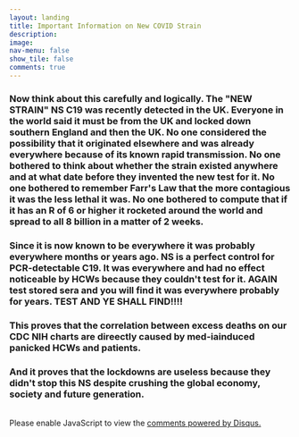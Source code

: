 ```yaml
---
layout: landing
title: Important Information on New COVID Strain
description: 
image: 
nav-menu: false
show_tile: false
comments: true
---
```

<!-- Main -->
<div id="main">

<!-- One -->
<section id="one">
	<div class="inner">
		<h3>Now think about this carefully and logically. The "NEW STRAIN" NS C19 was recently detected in the UK. Everyone in the world said it must be from the UK and locked down southern England and then the UK. No one considered the possibility that it originated elsewhere and was already everywhere because of its known rapid transmission. No one bothered to think about whether the strain existed anywhere and at what date before they invented the new test for it. No one bothered to remember Farr's Law that the more contagious it was the less lethal it was. No one bothered to compute that if it has an R of 6 or higher it rocketed around the world and spread to all 8 billion in a matter of 2 weeks.</h3>
		<h3>Since it is now known to be everywhere it was probably everywhere months or years ago. NS is a perfect control for PCR-detectable C19. It was everywhere and had no effect noticeable by HCWs because they couldn't test for it. AGAIN test stored sera and you will find it was everywhere probably for years. TEST AND YE SHALL FIND!!!!</h3>
		<h3>This proves that the correlation between excess deaths on our CDC NIH charts are direectly caused by med-iainduced panicked HCWs and patients.</h3>
		<h3>And it proves that the lockdowns are useless because they didn't stop this NS despite crushing the global economy, society and future generation.</h3>
		<br>
		<div class="inner disqus">
			<div id="disqus_thread"></div>
			<script>
				var disqus_config = function () {
				this.page.url = '{{ page.url | absolute_url }}';  
				this.page.identifier = '{{ page.url }}'; 
				};
				(function() { // DON'T EDIT BELOW THIS LINE
				var d = document, s = d.createElement('script');
				s.src = 'https://joelhay-com.disqus.com/embed.js';
				s.setAttribute('data-timestamp', +new Date());
				(d.head || d.body).appendChild(s);
				})();
			</script>
			<noscript>Please enable JavaScript to view the <a href="https://disqus.com/?ref_noscript">comments powered by Disqus.</a></noscript>
		</div>          
	</div>
</section>
</div>

               

